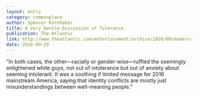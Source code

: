 ```yaml
---
layout: entry
category: commonplace
author: Spencer Kornhaber
title: A Very Gentle Discussion of Tolerance
publication: The Atlantic
link: http://www.theatlantic.com/entertainment/archive/2016/09/modern-family-a-stereotypical-day-transgender-child-actor-jackson-millarker/502196/
date: 2016-09-29
---
```


“In both cases, the other—racially or gender-wise—ruffled the seemingly enlightened white guys, not out of intolerance but out of anxiety about seeming intolerant. It was a soothing if limited message for 2016 mainstream America, saying that identity conflicts are mostly just misunderstandings between well-meaning people.”
